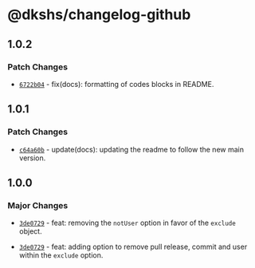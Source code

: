 # @dkshs/changelog-github

## 1.0.2

### Patch Changes

- [`6722b04`](https://github.com/dkshs/changelog-github/commit/6722b0463c4bf02c87f600edc17d35577daa0c53) - fix(docs): formatting of codes blocks in README.

## 1.0.1

### Patch Changes

- [`c64a60b`](https://github.com/dkshs/changelog-github/commit/c64a60b5ce02ed2cb39d6158e1f2e97abde24cc5) - update(docs): updating the readme to follow the new main version.

## 1.0.0

### Major Changes

- [`3de0729`](https://github.com/dkshs/changelog-github/commit/3de072970dc5a322b2748eeb53996db64bd1b5d4) - feat: removing the `notUser` option in favor of the `exclude` object.

- [`3de0729`](https://github.com/dkshs/changelog-github/commit/3de072970dc5a322b2748eeb53996db64bd1b5d4) - feat: adding option to remove pull release, commit and user within the `exclude` option.
